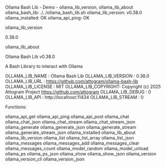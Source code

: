 Ollama Bash Lib - Demo - ollama_lib_version, ollama_lib_about
ollama_bash_lib: ./../ollama_bash_lib.sh
ollama_lib_version: v0.38.0
ollama_installed: OK
ollama_api_ping: OK

ollama_lib_version

0.38.0

ollama_lib_about

Ollama Bash Lib v0.38.0

A Bash Library to interact with Ollama

OLLAMA_LIB_NAME     : Ollama Bash Lib
OLLAMA_LIB_VERSION  : 0.38.0
OLLAMA_LIB_URL      : https://github.com/attogram/ollama-bash-lib
OLLAMA_LIB_LICENSE  : MIT
OLLAMA_LIB_COPYRIGHT: Copyright (c) 2025 Attogram Project <https://github.com/attogram>
OLLAMA_LIB_DEBUG    : 0
OLLAMA_LIB_API      : http://localhost:11434
OLLAMA_LIB_STREAM   : 0

Functions:

ollama_api_get
ollama_api_ping
ollama_api_post
ollama_chat
ollama_chat_json
ollama_chat_stream
ollama_chat_stream_json
ollama_generate
ollama_generate_json
ollama_generate_stream
ollama_generate_stream_json
ollama_installed
ollama_lib_about
ollama_lib_version
ollama_list
ollama_list_array
ollama_list_json
ollama_messages
ollama_messages_add
ollama_messages_clear
ollama_messages_count
ollama_model_random
ollama_model_unload
ollama_ps
ollama_ps_json
ollama_show
ollama_show_json
ollama_version
ollama_version_cli
ollama_version_json
